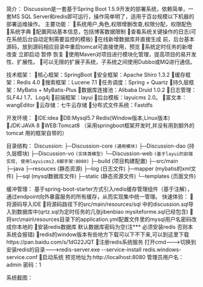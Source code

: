 简介：
Discussion是一套基于Spring Boot 1.5.9开发的部署系统，依赖简单，一套MS SQL Server和redis即可运行，操作简单明了，适用于百台规模以下机器的部署运维操作。
主要功能：
系统用户,角色,权限增删改查,权限分配，权限配色
系统字典
配置网站基本信息，包括博客数据限制
查看系统关键操作的日志(可在系统后台自动定制需要监控的模板)
在线新增数据库并直接生成 前，后台基本源码，放到源码相应目录中重启tomcat可直接使用，预览
系统定时任务的新增改查 立即启动 暂停 恢复
使用Maven对项目进行模块化管理，提高项目的易开发性、扩展性。
可以无限的扩展子系统，子系统之间使用Dubbo或MQ进行通信。

技术框架：
核心框架：SpringBoot
安全框架：Apache Shiro 1.3.2
缓存框架：Redis 4.0
搜索框架：Lucene 7.1
任务调度：Spring + Quartz
持久层框架：MyBatis + MyBatis-Plus
数据库连接池：Alibaba Druid 1.0.2
日志管理：SLF4J 1.7、Log4j
前端框架：layui
后台模板：layuicms 2.0。
富文本：wangEditor
云存储：七牛云存储
分布式文件系统：Fastdfs

开发环境：
IDE:idea
DB:Mysql5.7 Redis(Window版本,Linux版本)
JDK:JAVA 8
WEB:Tomcat8 （采用springboot框架开发时,并没有用到额外的tomcat 用的框架自带的）

目录结构：
Discussion:
      ├─Discussion-core `(通用模块)`
      ├─Discussion-dao    (持久层模块)
      ├─Discussion-vo    `(实体类模型)`
      └─Discussion-web `(基于layui的前端实现, 使用layuicms2.0脚手架:8080)`
          ├─build (项目构建配置)
          ├─src/main
             ├─java
             ├─resouces (静态资源)
             ├─log (日志文件)
             ├─mapper (mybatis的xml文件)
             ├─sql (mysql数据库文件)
             ├─static (静态资源文件)
             └─templates  (页面文件)

缓冲管理：
基于spring-boot-starter方式引入redis缓存管理组件（基于注解），通过endpoint向外暴露服务的所有缓存，从而实现集中统一管理。
快速体验：
将源码导入IDE
将源码路径下的src/main/resources/sql 中的discussion.sql导入到数据库中(qrtz.sql为定时任务的几张jibenbiao mysiteforme.sql已经包含)
将src\main\resources目录下的application.yml配置文件里的mysql用户名密码改成你本地的
安装redis数据库 默认数据库密码为空(注*** 必须安装redis 否则本系统会报错)
redis的window版本有些地方下载可以下不下来,可以到这里下载https://pan.baidu.com/s/1dG22JQT
注册redis系统服务 打开cmd--->切换到安装redis的目录--->redis-server.exe --service-install redis.windows-service.conf
启动系统 预览地址为:http://localhost:8080 管理员用户名：admin 密码：1

系统截图：



